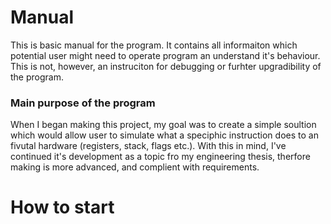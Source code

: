# Manual
This is basic manual for the program. It contains all informaiton which potential user might need to operate program an understand it's behaviour. This is not, however, an instruciton for debugging or furhter upgradibility of the program.

### Main purpose of the program
When I began making this project, my goal was to create a simple soultion which would allow user to simulate what a speciphic instruction does to an fivutal hardware (registers, stack, flags etc.). With this in mind, I've continued it's development as a topic fro my engineering thesis, therfore making is more advanced, and complient with requirements.

# How to start